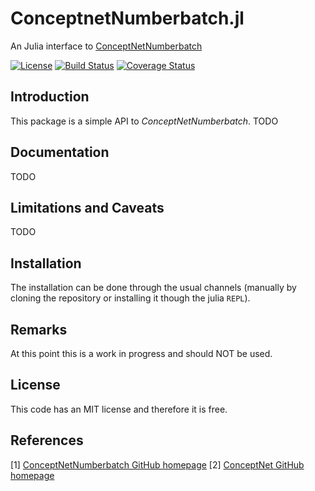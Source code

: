 # ConceptnetNumberbatch.jl

An Julia interface to [ConceptNetNumberbatch](https://github.com/commonsense/conceptnet-numberbatch)

[![License](http://img.shields.io/badge/license-MIT-brightgreen.svg?style=flat)](LICENSE.md)
[![Build Status](https://travis-ci.org/zgornel/ConceptnetNumberbatch.jl.svg?branch=master)](https://travis-ci.org/zgornel/ConceptnetNumberbatch.jl)
[![Coverage Status](https://coveralls.io/repos/github/zgornel/ConceptnetNumberbatch.jl/badge.svg?branch=master)](https://coveralls.io/github/zgornel/ConceptnetNumberbatch.jl?branch=master)



## Introduction

This package is a simple API to *ConceptNetNumberbatch*.
TODO

## Documentation

TODO



## Limitations and Caveats

TODO



## Installation

The installation can be done through the usual channels (manually by cloning the repository or installing it though the julia `REPL`).


## Remarks

At this point this is a work in progress and should NOT be used.



## License

This code has an MIT license and therefore it is free.



## References

[1] [ConceptNetNumberbatch GitHub homepage](https://github.com/commonsense/conceptnet-numberbatch)
[2] [ConceptNet GitHub homepage](https://github.com/commonsense/conceptnet5)
